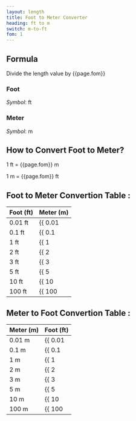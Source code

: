 ```yaml
---
layout: length
title: Foot to Meter Converter
heading: ft to m
switch: m-to-ft
fom: 1
---
```


## Formula
Divide the length value by {{page.fom}}

### Foot
*Symbol*: ft

### Meter
*Symbol*: m

## How to Convert Foot to Meter?
1 ft = {{page.fom}} m

1 m = {{page.fom}} ft

## Foot to Meter Convertion Table :

| Foot (ft) | Meter (m) |
| ---- | ---- |
| 0.01 ft | {{ 0.01 | divided_by: page.fom | round: 5 }} m |
| 0.1 ft | {{ 0.1 | divided_by: page.fom | round: 5 }} m |
| 1 ft | {{ 1 | divided_by: page.fom | round: 5 }} m |
| 2 ft | {{ 2 | divided_by: page.fom | round: 5 }} m |
| 3 ft | {{ 3 | divided_by: page.fom | round: 5 }} m |
| 5 ft | {{ 5 | divided_by: page.fom | round: 5 }} m |
| 10 ft | {{ 10 | divided_by: page.fom | round: 5 }} m |
| 100 ft | {{ 100 | divided_by: page.fom | round: 5 }} m |

## Meter to Foot Convertion Table :

| Meter (m) | Foot (ft) |
| ---- | ---- |
| 0.01 m | {{ 0.01 | times: page.fom | round: 5 }} ft |
| 0.1 m | {{ 0.1 | times: page.fom | round: 5 }} ft |
| 1 m | {{ 1 | times: page.fom | round: 5 }} ft |
| 2 m | {{ 2 | times: page.fom | round: 5 }} ft |
| 3 m | {{ 3 | times: page.fom | round: 5 }} ft |
| 5 m | {{ 5 | times: page.fom | round: 5 }} ft |
| 10 m | {{ 10 | times: page.fom | round: 5 }} ft |
| 100 m | {{ 100 | times: page.fom | round: 5 }} ft |

<script>
selectInput[5].selected = true
selectOutput[7].selected = true
</script>
